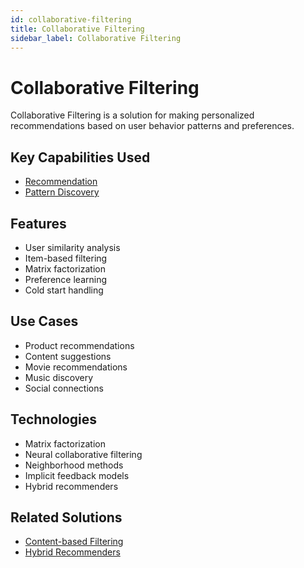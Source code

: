 ```yaml
---
id: collaborative-filtering
title: Collaborative Filtering
sidebar_label: Collaborative Filtering
---
```


# Collaborative Filtering

Collaborative Filtering is a solution for making personalized recommendations based on user behavior patterns and preferences.

## Key Capabilities Used

- [Recommendation](../capabilities/recommendation)
- [Pattern Discovery](../capabilities/pattern-discovery)

## Features

- User similarity analysis
- Item-based filtering
- Matrix factorization
- Preference learning
- Cold start handling

## Use Cases

- Product recommendations
- Content suggestions
- Movie recommendations
- Music discovery
- Social connections

## Technologies

- Matrix factorization
- Neural collaborative filtering
- Neighborhood methods
- Implicit feedback models
- Hybrid recommenders

## Related Solutions

- [Content-based Filtering](./content-based-filtering)
- [Hybrid Recommenders](./hybrid-recommenders)
